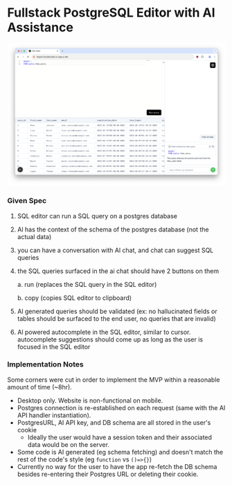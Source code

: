 # Fullstack PostgreSQL Editor with AI Assistance

![./screenshot](screenshot.png)

### Given Spec

1. SQL editor can run a SQL query on a postgres database
2. Al has the context of the schema of the postgres database (not the actual data)
3. you can have a conversation with Al chat, and chat can suggest SQL queries
4. the SQL queries surfaced in the ai chat should have 2 buttons on them

    a. run (replaces the SQL query in the SQL editor)
    
    b. copy (copies SQL editor to clipboard)
5. Al generated queries should be validated (ex: no hallucinated fields or tables should be surfaced to the end user, no queries that are invalid)
6. Al powered autocomplete in the SQL editor, similar to cursor. autocomplete suggestions should come up as long as the user is focused in the SQL editor

### Implementation Notes
Some corners were cut in order to implement the MVP within a reasonable amount of time (~8hr).
- Desktop only. Website is non-functional on mobile.
- Postgres connection is re-established on each request (same with the AI API handler instantiation).
- PostgresURL, AI API key, and DB schema are all stored in the user's cookie
    - Ideally the user would have a session token and their associated data would be on the server.
- Some code is AI generated (eg schema fetching) and doesn't match the rest of the code's style (eg `function` vs `()=>{}`)
- Currently no way for the user to have the app re-fetch the DB schema besides re-entering their Postgres URL or deleting their cookie.